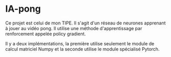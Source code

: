 # IA-pong

Ce projet est celui de mon TIPE. Il s'agit d'un réseau de neurones apprenant à jouer au vidéo pong. Il utilise une méthode d'apprentissage par renforcement appelée policy gradient.

Il y a deux implémentations, la première utilise seulement le module de calcul matriciel Numpy et la seconde utilise le module spécialisé Pytorch.
